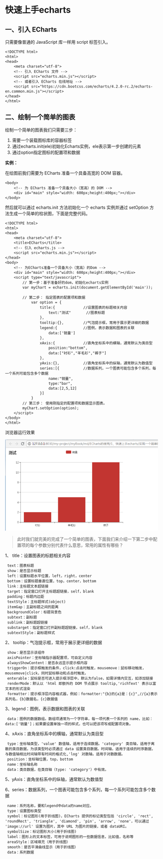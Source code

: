 # 快速上手echarts

## 一、引入 ECharts

只需要像普通的 JavaScript 库一样用 script 标签引入。

```
<!DOCTYPE html>
<html>
<head>
    <meta charset="utf-8">
    <!-- 引入 ECharts 文件 -->
    <script src="echarts.min.js"></script>
    <!-- 或者引入 ECharts 在线地址 -->
    <script src="https://cdn.bootcss.com/echarts/4.2.0-rc.2/echarts-en.common.min.js"></script>
</head>
</html>
```

## 二、绘制一个简单的图表

绘制一个简单的图表我们只需要三步：

1. 需要一个装载图标库的容器标签
2. 通过echarts.init(ele)初始化Echarts实例，ele表示第一步创建的元素
3. 通过option指定图标的配置项和数据

**实例：**

在绘图前我们需要为 ECharts 准备一个具备高宽的 DOM 容器。

```
<body>
    <!-- 为 ECharts 准备一个具备大小（宽高）的 DOM -->
    <div id="main" style="width: 600px;height:400px;"></div>
</body>
```

然后就可以通过 echarts.init 方法初始化一个 echarts 实例并通过 setOption 方法生成一个简单的柱状图，下面是完整代码。

```
<!DOCTYPE html>
<html>
<head>
    <meta charset="utf-8">
    <title>ECharts</title>
    <!-- 引入 echarts.js -->
    <script src="echarts.min.js"></script>
</head>
<body>
    <!-- 为ECharts准备一个具备大小（宽高）的Dom -->
    <div id="main" style="width: 600px;height:400px;"></div>
    <script type="text/javascript">
        // 第一步：基于准备好的dom，初始化echarts实例
        var myChart = echarts.init(document.getElementById('main'));

        // 第二步： 指定图表的配置项和数据
	    	var option = {
				title:{     		//设置图表的标题相关内容
					text:"测试"  		//图表标题
				},
				tooltip:{},			//气泡提示框，常用于展示更详细的数据
				legend:{			//图例，表示数据和图表的关联
					data:['销量']
				},
				xAxis:{				//直角坐标系中的横轴，通常默认为类目型
					position:"bottom",
					data:["衬衫","羊毛衫","裤子"]
				},
				yAxis:{},			//直角坐标系中的纵轴，通常默认为数值型
				series:[{			//数据系列，一个图表可能包含多个系列，每一个系列可能包含多个数据
					name:"销量",
					type:"bar",
					data:[2,5,12]
				}]
			}
        // 第三步： 使用刚指定的配置项和数据显示图表。
        myChart.setOption(option);
    </script>
</body>
</html>
```

浏览器运行效果

![示例图](./img/echarts1.png)

> 此时我们就完美的完成了一个简单的图表，下面我们来介绍一下第二步中配置项的每个参数分别代表什么意思，常用的属性有哪些？

1、 title：设置图表的标题相关内容
```
 text：图表标题
 show：是否显示标题
 left：设置标题水平位置，left，right，center
 bottom：设置标题垂直位置，top，center，bottom
 link：主标题文本超链接
 target：指定窗口打开主标题超链接，self，blank
 padding：标题内边距
 textStyle：主标题样式(object)
 itemGap：主副标题之间的距离
 backgroundColor：标题背景色
 subtext：副标题
 sublink：副标题超链接
 substarget：指定窗口打开副标题超链接，self，blank
 subtextStyle：副标题样式
```

2、 tooltip：气泡提示框，常用于展示更详细的数据

```
 show：是否显示该组件
 axisPointer：坐标轴指示器配置项，可自定义内容
 alwaysShowContent：是否永远显示提示框内容
 triggerOn：提示框触发的条件，click:点击时触发，mousemove：鼠标移动触发，mousemove|click，同时鼠标移动和点击时触发。
 enterable：鼠标是否可进入提示框浮层中，默认为false，如需详情内交互，如添加链接
 renderMode：默认以 'html 即额外的 DOM 节点展示 tooltip,'richText' 表示以富文本的形式渲染
 formatter：提示框浮层内容格式器，例如：formatter:"{b}的{a}是：{c}",//{a}表示系列名，{b}数据名，{c}数据值
```

3、legend：图例，表示数据和图表的关联
```
 data：图例的数据数组。数组项通常为一个字符串，每一项代表一个系列的 name，比如：data:['销量']；如果要设置单独一项的样式，也可以把该项写成配置项对象。
```

4、xAxis：直角坐标系中的横轴，通常默认为类目型
```
 type：坐标轴类型，'value' 数值轴，适用于连续数据。'category' 类目轴，适用于离散的类目数据，为该类型时必须通过 data 设置类目数据。时间轴，适用于连续的时序数据，与数值轴相比时间轴带有时间的格式化,'log' 对数轴。适用于对数数据。
 position：坐标轴位置，top，bottom
 name：坐标轴名称
 data：类目数据，在类目轴（type: 'category'）中有效。
```

5、yAxis：直角坐标系中的纵轴，通常默认为数值型

6、series：数据系列，一个图表可能包含多个系列，每一个系列可能包含多个数据
```
 name：系列名称，要和legend中data的name对应。
 type：设置图标类型
 symbol：标记图形(用于折线图)，ECharts 提供的标记类型包括 'circle', 'rect', 'roundRect', 'triangle', 'diamond', 'pin', 'arrow', 'none'，可以通过 'image://url' 设置为图片，其中 URL 为图片的链接，或者 dataURI。
 symbolSize：标记图形大小(用于折线图)
 label：图形上的文本标签，可用于说明图形的一些数据信息，比如值，名称等
 areaStyle：区域填充（用于折线图）
 smooth：是否平滑曲线显示（用于折线图）
 data：系列数据
```




